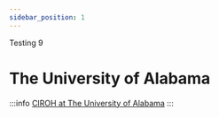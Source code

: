```yaml
---
sidebar_position: 1
---
```

Testing 9

# The University of Alabama

:::info
<a href="https://ciroh.ua.edu">CIROH at The University of Alabama</a>
:::

